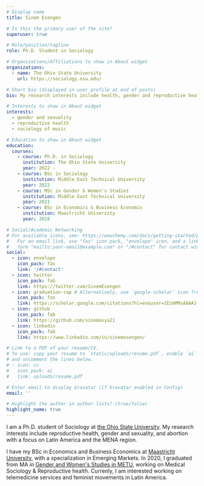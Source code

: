 ```yaml
---
# Display name
title: Sinem Esengen

# Is this the primary user of the site?
superuser: true

# Role/position/tagline
role: Ph.D. Student in Sociology

# Organizations/Affiliations to show in About widget
organizations:
  - name: The Ohio State University
    url: https://sociology.osu.edu/

# Short bio (displayed in user profile at end of posts)
bio: My research interests include health, gender and reproductive health.

# Interests to show in About widget
interests:
  - gender and sexuality
  - reproductive health
  - sociology of music

# Education to show in About widget
education:
  courses:
    - course: Ph.D. in Sociology
      institution: The Ohio State University
      year: 2022 -
    - course: BSc in Sociology
      institution: Middle East Technical University
      year: 2022
    - course: MSc in Gender & Women's Studies
      institution: Middle East Technical University
      year: 2021
    - course: BSc in Economics & Business Economis
      institution: Maastricht University
      year: 2018

# Social/Academic Networking
# For available icons, see: https://wowchemy.com/docs/getting-started/page-builder/#icons
#   For an email link, use "fas" icon pack, "envelope" icon, and a link in the
#   form "mailto:your-email@example.com" or "/#contact" for contact widget.
social:
  - icon: envelope
    icon_pack: fas
    link: '/#contact'
  - icon: twitter
    icon_pack: fab
    link: https://twitter.com/SinemEsengen
  - icon: graduation-cap # Alternatively, use `google-scholar` icon from `ai` icon pack
    icon_pack: fas
    link: https://scholar.google.com/citations?hl=en&user=IEzmMMsAAAAJ
  - icon: github
    icon_pack: fab
    link: https://github.com/sinemasya21
  - icon: linkedin
    icon_pack: fab
    link: https://www.linkedin.com/in/sinemesengen/

# Link to a PDF of your resume/CV.
# To use: copy your resume to `static/uploads/resume.pdf`, enable `ai` icons in `params.toml`,
# and uncomment the lines below.
# - icon: cv
#   icon_pack: ai
#   link: uploads/resume.pdf

# Enter email to display Gravatar (if Gravatar enabled in Config)
email: ''

# Highlight the author in author lists? (true/false)
highlight_name: true
---
```


I am a Ph.D. student of Sociology at [the Ohio State University](https://sociology.osu.edu/). My research interests include reproductive health, gender and sexuality, and abortion with a focus on Latin America and the MENA region.

I have my BSc in Economics and Business Economics at [Maastricht University](https://www.maastrichtuniversity.nl/about-um/faculties/school-business-and-economics), with a specialization in Emerging Markets. In 2020, I graduated from MA in [Gender and Women's Studies in METU](https://gws.metu.edu.tr/en), working on Medical Sociology & Reproductive health. Currenly, I am interested working on telemedicine services and feminist movements in Latin America.

